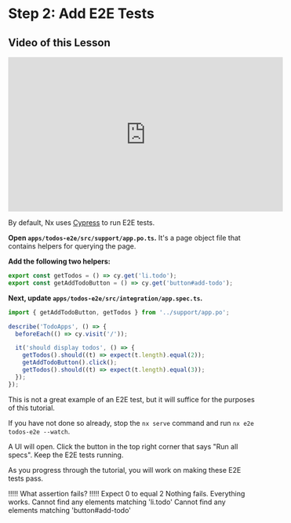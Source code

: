 # Step 2: Add E2E Tests

## Video of this Lesson

<iframe width="560" height="315" src="https://www.youtube.com/embed/owRAO75DIR4" frameborder="0" allow="accelerometer; autoplay; encrypted-media; gyroscope; picture-in-picture" allowfullscreen></iframe>

By default, Nx uses [Cypress](/{{framework}}/plugins/cypress/overview) to run E2E tests.

**Open `apps/todos-e2e/src/support/app.po.ts`.** It's a page object file that contains helpers for querying the page.

**Add the following two helpers:**

```typescript
export const getTodos = () => cy.get('li.todo');
export const getAddTodoButton = () => cy.get('button#add-todo');
```

**Next, update `apps/todos-e2e/src/integration/app.spec.ts`.**

```typescript
import { getAddTodoButton, getTodos } from '../support/app.po';

describe('TodoApps', () => {
  beforeEach(() => cy.visit('/'));

  it('should display todos', () => {
    getTodos().should((t) => expect(t.length).equal(2));
    getAddTodoButton().click();
    getTodos().should((t) => expect(t.length).equal(3));
  });
});
```

This is not a great example of an E2E test, but it will suffice for the purposes of this tutorial.

If you have not done so already, stop the `nx serve` command and run `nx e2e todos-e2e --watch`.

A UI will open. Click the button in the top right corner that says "Run all specs". Keep the E2E tests running.

As you progress through the tutorial, you will work on making these E2E tests pass.

!!!!!
What assertion fails?
!!!!!
Expect 0 to equal 2
Nothing fails. Everything works.
Cannot find any elements matching 'li.todo'
Cannot find any elements matching 'button#add-todo'
